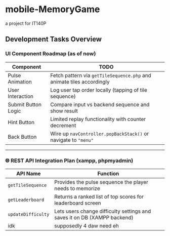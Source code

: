 # mobile-MemoryGame
a project for IT140P

## Development Tasks Overview

### UI Component Roadmap (as of now)

| Component           | TODO                                                                 |
|---------------------|----------------------------------------------------------------------|
| Pulse Animation      | Fetch pattern via `getTileSequence.php` and animate tiles accordingly |
| User Interaction     | Log user tap order locally (tapping of tile sequence)                |
| Submit Button Logic  | Compare input vs backend sequence and show result                   |
| Hint Button          | Limited replay functionality with counter decrement                 |
| Back Button          | Wire up `navController.popBackStack()` or navigate to `"menu"`      |

---

### 🌐 REST API Integration Plan (xampp, phpmyadmin)

| API Name          | Function                                                                 |
|-------------------|--------------------------------------------------------------------------|
| `getTileSequence` | Provides the pulse sequence the player needs to memorize                 |
| `getLeaderboard`  | Returns a ranked list of top scores for leaderboard screen               |
| `updateDifficulty`| Lets users change difficulty settings and saves it on DB (XAMPP backend) |
| idk | supposedly 4 daw need eh |
